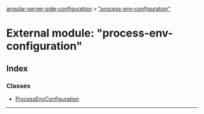 [angular-server-side-configuration](../README.md) > ["process-env-configuration"](../modules/_process_env_configuration_.md)

# External module: "process-env-configuration"

## Index

### Classes

* [ProcessEnvConfiguration](../classes/_process_env_configuration_.processenvconfiguration.md)

---

